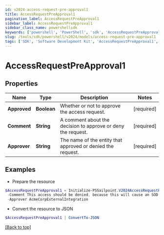 ```yaml
---
id: v2024-access-request-pre-approval1
title: AccessRequestPreApproval1
pagination_label: AccessRequestPreApproval1
sidebar_label: AccessRequestPreApproval1
sidebar_class_name: powershellsdk
keywords: ['powershell', 'PowerShell', 'sdk', 'AccessRequestPreApproval1', 'V2024AccessRequestPreApproval1'] 
slug: /tools/sdk/powershell/v2024/models/access-request-pre-approval1
tags: ['SDK', 'Software Development Kit', 'AccessRequestPreApproval1', 'V2024AccessRequestPreApproval1']
---
```



# AccessRequestPreApproval1

## Properties

Name | Type | Description | Notes
------------ | ------------- | ------------- | -------------
**Approved** |  **Boolean** | Whether or not to approve the access request. | [required]
**Comment** |  **String** | A comment about the decision to approve or deny the request. | [required]
**Approver** |  **String** | The name of the entity that approved or denied the request. | [required]

## Examples

- Prepare the resource
```powershell
$AccessRequestPreApproval1 = Initialize-PSSailpoint.V2024AccessRequestPreApproval1  -Approved false `
 -Comment This access should be denied, because this will cause an SOD violation. `
 -Approver AcmeCorpExternalIntegration
```

- Convert the resource to JSON
```powershell
$AccessRequestPreApproval1 | ConvertTo-JSON
```


[[Back to top]](#) 


